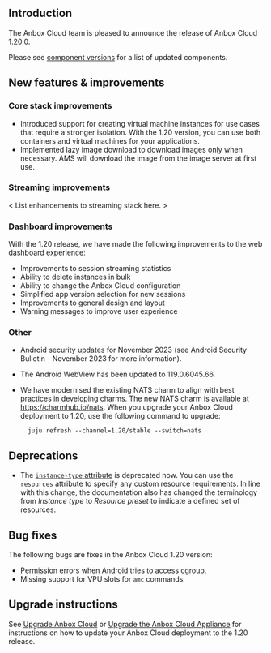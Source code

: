 ## Introduction

The Anbox Cloud team is pleased to announce the release of Anbox Cloud 1.20.0.

Please see [component versions](https://anbox-cloud.io/docs/ref/component-versions) for a list of updated components.

## New features & improvements

### Core stack improvements

* Introduced support for creating virtual machine instances for use cases that require a stronger isolation. With the 1.20 version, you can use both containers and virtual machines for your applications.<!--AC-1459-->
* Implemented lazy image download to download images only when necessary. AMS will download the image from the image server at first use. <!--AC-1158-->

### Streaming improvements

< List enhancements to streaming stack here. >

### Dashboard improvements

With the 1.20 release, we have made the following improvements to the web dashboard experience:

* Improvements to session streaming statistics
* Ability to delete instances in bulk
* Ability to change the Anbox Cloud configuration
* Simplified app version selection for new sessions
* Improvements to general design and layout
* Warning messages to improve user experience

### Other

* Android security updates for November 2023 (see Android Security Bulletin - November 2023 for more information).
* The Android WebView has been updated to 119.0.6045.66.
* We have modernised the existing NATS charm to align with best practices in developing charms. The new NATS charm is available at https://charmhub.io/nats. When you upgrade your Anbox Cloud deployment to 1.20, use the following command to upgrade:

        juju refresh --channel=1.20/stable --switch=nats

## Deprecations

* The [`instance-type` attribute](https://discourse.ubuntu.com/t/24197#instance-type) is deprecated now. You can use the `resources` attribute to specify any custom resource requirements. In line with this change, the documentation also has changed the terminology from *Instance type* to *Resource preset* to indicate a defined set of resources.

## Bug fixes
The following bugs are fixes in the Anbox Cloud 1.20 version:

* Permission errors when Android tries to access cgroup. <!--AC-1748-->
* Missing support for VPU slots for `amc` commands. <!--AC-2004-->


## Upgrade instructions

See [Upgrade Anbox Cloud](https://anbox-cloud.io/docs/howto/update/upgrade-anbox) or [Upgrade the Anbox Cloud Appliance](https://anbox-cloud.io/docs/howto/update/upgrade-appliance) for instructions on how to update your Anbox Cloud deployment to the 1.20 release.
